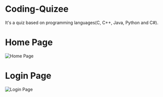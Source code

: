 # Coding-Quizee
It's a quiz based on programming languages(C, C++, Java, Python and C#).

# Home Page
![Home Page](https://imgur.com/a/HyQleld)


# Login Page
![Login Page](https://imgur.com/a/k5KmVIH)


